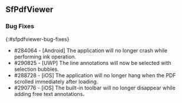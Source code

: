 ## SfPdfViewer

### Bug Fixes
{:#sfpdfviewer-bug-fixes}

* \#284064 - [Android] The application will no longer crash while performing ink operation. 
* \#290825 - [UWP] The line annotations will now be selected with selection bubbles. 
* \#288728 - [iOS] The application will no longer hang when the PDF scrolled immediately after loading.
* \#290776 - [iOS] The built-in toolbar will no longer disappear while adding free text annotations.
